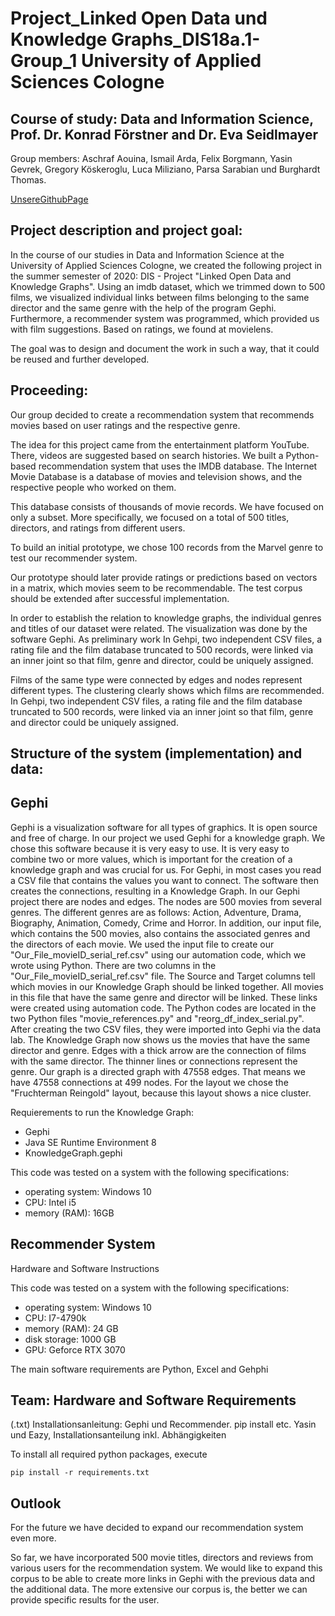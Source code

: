 # Project_Linked Open Data und Knowledge Graphs_DIS18a.1-Group_1 University of Applied Sciences Cologne
## Course of study: Data and Information Science, Prof. Dr. Konrad Förstner and Dr. Eva Seidlmayer

Group members: Aschraf Aouina, Ismail Arda, Felix Borgmann, Yasin Gevrek, Gregory Köskeroglu, Luca Miliziano, Parsa Sarabian und Burghardt Thomas.

[UnsereGithubPage](https://thpython.github.io/Projekt-DIS18a.1--Gruppe1/)
                    
## Project description and project goal:

In the course of our studies in Data and Information Science at the University of Applied Sciences Cologne, we created the following project in the summer semester of 2020: DIS - Project "Linked Open Data and Knowledge Graphs". 
Using an imdb dataset, which we trimmed down to 500 films, we visualized individual links between films belonging to the same director and the same genre with the help of the program Gephi.
Furthermore, a recommender system was programmed, which provided us with film suggestions. Based on ratings, we found at movielens.

The goal was to design and document the work in such a way, that it could be reused and further developed.


## Proceeding:

 Our group decided to create a recommendation system that recommends movies based on user ratings and the respective genre. 

The idea for this project came from the entertainment platform YouTube. There, videos are suggested based on search histories. We built a Python-based recommendation system that uses the IMDB database. The Internet Movie Database is a database of movies and television shows, and the respective people who worked on them. 

This database consists of thousands of movie records. We have focused on only a subset. More specifically, we focused on a total of 500 titles, directors, and ratings from different users. 

To build an initial prototype, we chose 100 records from the Marvel genre to test our recommender system.

Our prototype should later provide ratings or predictions based on vectors in a matrix, which movies seem to be recommendable. The test corpus should be extended after successful implementation.

In order to establish the relation to knowledge graphs, the individual genres and titles of our dataset were related. The visualization was done by the software Gephi. As preliminary work In Gehpi, two independent CSV files, a rating file and the film database truncated to 500 records, were linked via an inner joint so that film, genre and director, could be uniquely assigned.


Films of the same type were connected by edges and nodes represent different types. The clustering clearly shows which films are recommended. 
In Gehpi, two independent CSV files, a rating file and the film database truncated to 500 records, were linked via an inner joint so that film, genre and director could be uniquely assigned.



## Structure of the system (implementation) and data:

## Gephi

Gephi is a visualization software for all types of graphics. It is open source and free of charge. In our project we used Gephi for a knowledge graph. We chose this software because it is very easy to use. It is very easy to combine two or more values, which is important for the creation of a knowledge graph and was crucial for us. For Gephi, in most cases you read a CSV file that contains the values you want to connect. The software then creates the connections, resulting in a Knowledge Graph.
In our Gephi project there are nodes and edges. The nodes are 500 movies from several genres. The different genres are as follows:
Action, Adventure, Drama, Biography, Animation, Comedy, Crime and Horror.
In addition, our input file, which contains the 500 movies, also contains the associated genres and the directors of each movie. We used the input file to create our "Our_File_movieID_serial_ref.csv" using our automation code, which we wrote using Python. There are two columns in the "Our_File_movieID_serial_ref.csv" file. The Source and Target columns tell which movies in our Knowledge Graph should be linked together. All movies in this file that have the same genre and director will be linked. These links were created using automation code. The Python codes are located in the two Python files "movie_references.py" and "reorg_df_index_serial.py". After creating the two CSV files, they were imported into Gephi via the data lab. The Knowledge Graph now shows us the movies that have the same director and genre. Edges with a thick arrow are the connection of films with the same director. The thinner lines or connections represent the genre. Our graph is a directed graph with 47558 edges. That means we have 47558 connections at 499 nodes. For the layout we chose the "Fruchterman Reingold" layout, because this layout shows a nice cluster. 

Requierements to run the Knowledge Graph:

- Gephi
- Java SE Runtime Environment 8
- KnowledgeGraph.gephi

This code was tested on a system with the following specifications:

- operating system: Windows 10
- CPU: Intel i5
- memory (RAM): 16GB


## Recommender System 

Hardware and Software Instructions


This code was tested on a system with the following specifications:

- operating system: Windows 10
- CPU: I7-4790k
- memory (RAM): 24 GB
- disk storage: 1000 GB
- GPU: Geforce RTX 3070

The main software requirements are Python, Excel and Gehphi



## Team: Hardware and Software Requirements
(.txt) Installationsanleitung: Gephi und Recommender. pip install etc. Yasin und Eazy, Installationsanteilung inkl. Abhängigkeiten

To install all required  python packages, execute
```
pip install -r requirements.txt
```


## Outlook

For the future we have decided to expand our recommendation system even more.

So far, we have incorporated 500 movie titles, directors and reviews from various users for the recommendation system.  We would like to expand this corpus to be able to create more links in Gephi with the previous data and the additional data.  The more extensive our corpus is, the better we can provide specific results for the user.





